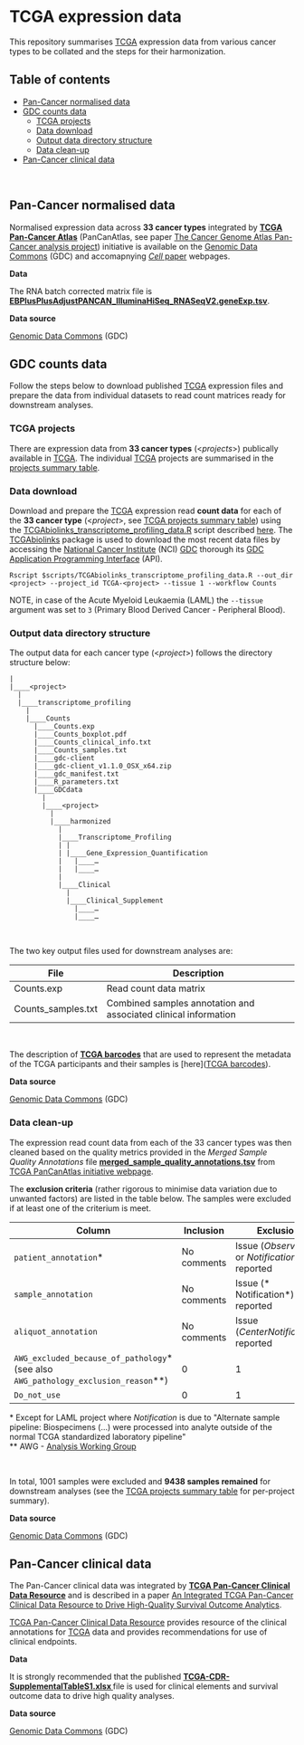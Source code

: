 # TCGA expression data

This repository summarises [TCGA](https://tcga-data.nci.nih.gov/) expression data from various cancer types to be collated and the steps for their harmonization.

## Table of contents

<!-- vim-markdown-toc GFM -->
* [Pan-Cancer normalised data](#pan-cancer-normalised-data)
* [GDC counts data](#gdc-counts-data)
	* [TCGA projects](#tcga-projects)
	* [Data download](#data-download)
	* [Output data directory structure](#output-data-directory-structure)
	* [Data clean-up](#data-clean-up)
* [Pan-Cancer clinical data](#pan-cancer-clinical-data)

<!-- vim-markdown-toc -->
<br>


## Pan-Cancer normalised data

Normalised expression data across **33 cancer types** integrated by **[TCGA Pan-Cancer Atlas](https://gdc.cancer.gov/about-data/publications/pancanatlas)** (PanCanAtlas, see paper [The Cancer Genome Atlas Pan-Cancer analysis project](https://www.ncbi.nlm.nih.gov/pubmed/24071849)) initiative is available on the [Genomic Data Commons](https://gdc.cancer.gov/about-data/publications/pancanatlas) (GDC) and accomapnying [*Cell* paper](https://gdc.cancer.gov/about-data/publications/PanCan-CellOfOrigin) webpages.

**Data**

The RNA batch corrected matrix file is **[EBPlusPlusAdjustPANCAN_IlluminaHiSeq_RNASeqV2.geneExp.tsv](http://api.gdc.cancer.gov/data/3586c0da-64d0-4b74-a449-5ff4d9136611)**. 

**Data source**

[Genomic Data Commons](https://gdc.cancer.gov/about-data/publications/pancanatlas) (GDC)


## GDC counts data

Follow the steps below to download published [TCGA](https://portal.gdc.cancer.gov/) expression files and prepare the data from individual datasets to read count matrices ready for downstream analyses.


### TCGA projects

There are expression data from **33 cancer types** (<*projects*>) publically available in [TCGA](https://portal.gdc.cancer.gov/). The individual [TCGA](https://portal.gdc.cancer.gov/) projects are summarised in the [projects summary table](./TCGA_projects_summary.md).


### Data download

Download and prepare the [TCGA](https://portal.gdc.cancer.gov/) expression read **count data** for each of the **33 cancer type** (<*project*>, see [TCGA projects summary table](./TCGA_projects_summary.md)) using the [TCGAbiolinks_transcriptome_profiling_data.R](https://github.com/umccr/TCGA-data-prep/blob/master/TCGAbiolinks_transcriptome_profiling_data.R) script described [here](https://github.com/umccr/TCGA-data-prep/blob/master/TCGAbiolinks_transcriptome_profiling_data.md). The [TCGAbiolinks](http://bioconductor.org/packages/release/bioc/vignettes/TCGAbiolinks/inst/doc/index.html) package is used to download the most recent data files by accessing the [National Cancer Institute](https://www.cancer.gov/) (NCI) [GDC](https://gdc.cancer.gov/about-data/publications/pancanatlas) thorough its [GDC Application Programming Interface](https://gdc.cancer.gov/developers/gdc-application-programming-interface-api) (API).

```
Rscript $scripts/TCGAbiolinks_transcriptome_profiling_data.R --out_dir <project> --project_id TCGA-<project> --tissue 1 --workflow Counts
```

NOTE, in case of the Acute Myeloid Leukaemia (LAML) the `--tissue` argument was set to `3` (Primary Blood Derived Cancer - Peripheral Blood).


### Output data directory structure

The output data for each cancer type (<*project*>) follows the directory structure below:

```
|
|____<project>
  |
  |____transcriptome_profiling
    |
    |____Counts
      |____Counts.exp
      |____Counts_boxplot.pdf
      |____Counts_clinical_info.txt
      |____Counts_samples.txt
      |____gdc-client
      |____gdc-client_v1.1.0_OSX_x64.zip
      |____gdc_manifest.txt
      |____R_parameters.txt
      |____GDCdata
        |
        |____<project>
          |
          |____harmonized
            |
            |____Transcriptome_Profiling
            | |
            | |____Gene_Expression_Quantification
            |   |____…
            |   |____…
            |
            |____Clinical
              |
              |____Clinical_Supplement
                |____…
                |____…
```
<br />

The two key output files used for downstream analyses are:

File | Description
------------ | ------------
Counts.exp | Read count data matrix
Counts_samples.txt | Combined samples annotation and associated clinical information
<br />


The description of **[TCGA barcodes](https://docs.gdc.cancer.gov/Encyclopedia/pages/TCGA_Barcode/)** that are used to represent the metadata of the TCGA participants and their samples is [here]([TCGA barcodes](https://docs.gdc.cancer.gov/Encyclopedia/pages/TCGA_Barcode/)).

**Data source**

[Genomic Data Commons](https://gdc.cancer.gov/about-data/publications/pancanatlas) (GDC)

### Data clean-up

The expression read count data from each of the 33 cancer types was then cleaned based on the quality metrics provided in the *Merged Sample Quality Annotations* file **[merged_sample_quality_annotations.tsv](http://api.gdc.cancer.gov/data/1a7d7be8-675d-4e60-a105-19d4121bdebf)** from [TCGA PanCanAtlas initiative webpage](https://gdc.cancer.gov/about-data/publications/pancanatlas).

The **exclusion criteria** (rather rigorous to minimise data variation due to unwanted factors) are listed in the table below. The samples were excluded if at least one of the criterium is meet.

Column | Inclusion | Exclusion
------------ | ------------ | ------------
`patient_annotation`\* | No comments | Issue (*Observation* or *Notification*) reported
`sample_annotation` | No comments | Issue (* Notification*) reported
`aliquot_annotation` | No comments | Issue (*CenterNotification*) reported
`AWG_excluded_because_of_pathology`\* (see also `AWG_pathology_exclusion_reason`\**) | 0 | 1
`Do_not_use` | 0 | 1

\* Except for LAML project where *Notification* is due to "Alternate sample pipeline: Biospecimens (...) were processed into analyte outside of the normal TCGA standardized laboratory pipeline" <br />
\** AWG - [Analysis Working Group](https://sagebionetworks.org/research-projects/the-cancer-genome-atlas-pancancer-analysis-working-group/)

<br />

In total, 1001 samples were excluded and **9438 samples remained** for downstream analyses (see the [TCGA projects summary table](./TCGA_projects_summary.md) for per-project summary).

**Data source**

[Genomic Data Commons](https://gdc.cancer.gov/about-data/publications/pancanatlas) (GDC)


## Pan-Cancer clinical data

The Pan-Cancer clinical data was integrated by **[TCGA Pan-Cancer Clinical Data Resource](https://gdc.cancer.gov/about-data/publications/PanCan-Clinical-2018)** and is described in a paper [An Integrated TCGA Pan-Cancer Clinical Data Resource to Drive High-Quality Survival Outcome Analytics](https://www.ncbi.nlm.nih.gov/pubmed/29625055). 

[TCGA Pan-Cancer Clinical Data Resource](https://gdc.cancer.gov/about-data/publications/PanCan-Clinical-2018) provides resource of the clinical annotations for [TCGA](https://portal.gdc.cancer.gov/) data and provides recommendations for use of clinical endpoints.

**Data**

It is strongly recommended that the published **[TCGA-CDR-SupplementalTableS1.xlsx
](https://api.gdc.cancer.gov/data/1b5f413e-a8d1-4d10-92eb-7c4ae739ed81)** file is used for clinical elements and survival outcome data to drive high quality analyses.

**Data source**

[Genomic Data Commons](https://gdc.cancer.gov/about-data/publications/pancanatlas) (GDC)